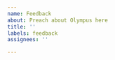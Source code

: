 ```yaml
---
name: Feedback
about: Preach about Olympus here
title: ''
labels: feedback
assignees: ''

---
```



